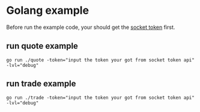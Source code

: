 # Golang example

Before run the example code, your should get the [socket token](https://open.longportapp.com/en/docs/socket-token-api) first.

## run quote example

```shell
go run ./quote -token="input the token your got from socket token api" -lvl="debug"
```

## run trade example

```shell
go run ./trade -token="input the token your got from socket token api" -lvl="debug"
```
